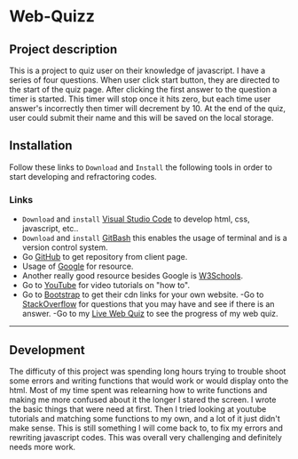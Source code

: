 # Web-Quizz

## Project description
This is a project to quiz user on their knowledge of javascript. I have a series of four questions. When user click start button, they are directed to the start of the quiz page. After clicking the first answer to the question a timer is started. This timer will stop once it hits zero, but each time user answer's incorrectly then timer will decrement by 10. At the end of the quiz, user could submit their name and this will be saved on the local storage.

## Installation 

Follow these links to `Download` and `Install` the following tools in order to start developing and refractoring codes.

### Links
-  `Download` and `install` [Visual Studio Code](https://code.visualstudio.com/) to develop html, css, javascript, etc..
- `Download` and `install` [GitBash](https://git-scm.com/downloads) this enables the usage of terminal and is a version control system.
-  Go [GitHub](http://www.github.com) to get repository from client page.
-  Usage of [Google](http://www.google.com) for resource.
- Another really good resource besides Google is [W3Schools](https://www.w3schools.com/).
- Go to [YouTube](http://www.youtube.com) for video tutorials on "how to".
- Go to [Bootstrap](https://getbootstrap.com/) to get their cdn links for your own website.
-Go to [StackOverflow](https://stackoverflow.com/) for questions that you may have and see if there is an answer.
-Go to my [Live Web Quiz](https://baoxng.github.io/Web-Quizz/) to see the progress of my web quiz.


---
## Development
The difficuty of this project was spending long hours trying to trouble shoot some errors and writing functions that would work or would display onto the html. Most of my time spent was relearning how to write functions and making me more confused about it the longer I stared the screen. I wrote the basic things that were need at first. Then I tried looking at youtube tutorials and matching some functions to my own, and a lot of it just didn't make sense. This is still something I will come back to, to fix my errors and rewriting javascript codes. This was overall very challenging and definitely needs more work. 
